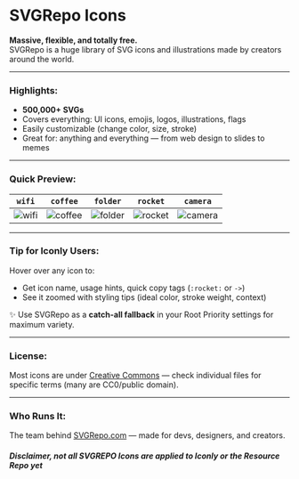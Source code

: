 # SVGRepo Icons

**Massive, flexible, and totally free.**  
SVGRepo is a huge library of SVG icons and illustrations made by creators around the world.

---

### Highlights:

- **500,000+ SVGs**  
- Covers everything: UI icons, emojis, logos, illustrations, flags  
- Easily customizable (change color, size, stroke)  
- Great for: anything and everything — from web design to slides to memes

---

### Quick Preview:

`wifi` | `coffee` | `folder` | `rocket` | `camera`  
|:--:|:--:|:--:|:--:|:--:|
![wifi](./wifi.svg) | ![coffee](./coffee.svg) | ![folder](./folder.svg) | ![rocket](./rocket.svg) | ![camera](./camera.svg)

---

### Tip for Iconly Users:

Hover over any icon to:
- Get icon name, usage hints, quick copy tags (`:rocket:` or `->`)
- See it zoomed with styling tips (ideal color, stroke weight, context)

✨ Use SVGRepo as a **catch-all fallback** in your Root Priority settings for maximum variety.

---

### License:  
Most icons are under [Creative Commons](https://www.svgrepo.com/page/licensing/) — check individual files for specific terms (many are CC0/public domain).

---

### Who Runs It:  
The team behind [SVGRepo.com](https://www.svgrepo.com) — made for devs, designers, and creators.

##### Disclaimer, not all SVGREPO Icons are applied to Iconly or the Resource Repo yet